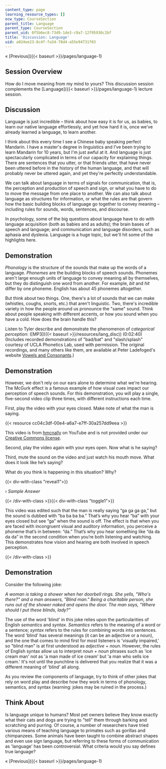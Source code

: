 ```yaml
---
content_type: page
learning_resource_types: []
ocw_type: CourseSection
parent_title: Language
parent_type: CourseSection
parent_uid: 0f5b6ec8-73d9-1de3-c9a7-12f95930c2bf
title: 'Discussion: Language'
uid: a024ee23-8c4f-fa34-78d4-a55e94731f03
---
```


« [Previous]({{< baseurl >}}/pages/language-1)

Session Overview
----------------

How do I move meaning from my mind to yours? This discussion session complements the [Language]({{< baseurl >}}/pages/language-1) lecture session.

Discussion
----------

Language is just incredible – think about how easy it is for us, as babies, to learn our native language effortlessly, and yet how hard it is, once we've already learned a language, to learn another.

I think about this every time I see a Chinese baby speaking perfect Mandarin. I have a master's degree in linguistics and I've been trying to learn Mandarin for 10 years, but I'm just awful at it. And language is just spectacularly complicated in terms of our capacity for explaining things. There are sentences that you utter, or that friends utter, that have never been uttered before in the history of the human language, and that will probably never be uttered again, and yet they're perfectly understandable.

We can talk about language in terms of signals for communication, that is, the perception and production of speech and sign, or what you have to do to move the message from one place to another. We can also talk about language as structures for information, or what the rules are that govern how the basic building blocks of language go together to convey meaning – including rules for sounds, words, sentences, and discourse.

In psychology, some of the big questions about language have to do with language acquisition (both as babies and as adults); the brain bases of speech and language; and communication and language disorders, such as aphasia and dyslexia. Language is a huge topic, but we'll hit some of the highlights here.

Demonstration
-------------

_Phonology_ is the structure of the sounds that make up the words of a language. _Phonemes_ are the building blocks of speech sounds. Phonemes aren't large enough units of language to convey meaning all by themselves, but they do distinguish one word from another. For example, _bit_ and _hit_ differ by one phoneme. English has about 45 phonemes altogether.

But think about two things. One, there's a lot of sounds that we can make (whistles, coughs, snorts, etc.) that aren't linguistic. Two, there's incredible variety in how the people around us pronounce the "same" sound. Think about people speaking with different accents, or how you sound when you have a cold. How does the brain handle this?

Listen to Tyler describe and demonstrate the phenomenon of _categorical perception_: ([MP3]({{< baseurl >}}/resources/lang_disc)) (0:02:40)  
(Includes recorded demonstrations of "bad/bat" and "slash/splash" courtesy of UCLA Phonetics Lab, used with permission. The original recordings, and many others like them, are available at Peter Ladefoged's website [Vowels and Consonants](http://www.phonetics.ucla.edu/vowels/chapter10/percpetial.html).)

Demonstration
-------------

However, we don't rely on our ears alone to determine what we're hearing. The McGurk effect is a famous example of how visual cues impact our perception of speech sounds. For this demonstration, you will play a single, five-second video clip three times, with different instructions each time.

First, play the video with your eyes closed. Make note of what the man is saying.

{{< resource cc04c3df-00e4-a6a7-e7ff-30a257dd9eea >}}

This video is from [hmcnally](http://www.youtube.com/watch?feature=player_embedded&v=aFPtc8BVdJk) on YouTube and is not provided under our [Creative Commons license](/terms/).

Second, play the video again with your eyes open. Now what is he saying?

Third, mute the sound on the video and just watch his mouth move. What does it look like he’s saying?

What do you think is happening in this situation? Why?

{{< div-with-class "reveal1">}}

› _Sample Answer_

{{< /div-with-class >}}{{< div-with-class "toggle1">}}

This video was edited such that the man is really saying “ga ga ga ga,” but the sound is dubbed with “ba ba ba ba.” That’s why you hear “ba” with your eyes closed but see “ga” when the sound is off. The effect is that when you are faced with incongruent visual and auditory information, you perceive a phoneme that’s in between: “da.” That’s why you hear something like “da da da da” in the second condition when you’re both listening and watching. This demonstrates how vision and hearing are both involved in speech perception.

{{< /div-with-class >}}

Demonstration
-------------

Consider the following joke:

_A woman is taking a shower when her doorbell rings. She yells, "Who's there?" and a man answers, "Blind man." Being a charitable person, she runs out of the shower naked and opens the door. The man says, "Where should I put these blinds, lady?"_

The use of the word 'blind' in this joke relies upon the particularities of English _semantics_ and _syntax_. _Semantics_ refers to the meaning of a word or a sentence; _syntax_ refers to the rules for combining words into sentences. The word 'blind' has several meanings (it can be an adjective or a noun), and the one that comes to mind first for most listeners is 'visually impaired,' so "blind man" is at first understood as _adjective + noun_. However, the rules of English syntax allow us to interpret _noun + noun_ phrases such as 'ice cream man' not as 'a man made of ice cream' but 'a man who sells ice cream.' It's not until the punchline is delivered that you realize that it was a different meaning of 'blind' all along.

As you review the components of language, try to think of other jokes that rely on word play and describe how they work in terms of phonology, semantics, and syntax (warning: jokes may be ruined in the process.)

Think About
-----------

Is language unique to humans? Most pet owners believe they know exactly what their cats and dogs are trying to "tell" them through barking and scratching and purring. Of course, a number of researchers have tried various means of teaching language to primates such as gorillas and chimpanzees. Some animals have been taught to combine abstract shapes and even use sign language, but referring to these forms of communication as 'language' has been controversial. What criteria would you say defines true language?

« [Previous]({{< baseurl >}}/pages/language-1)